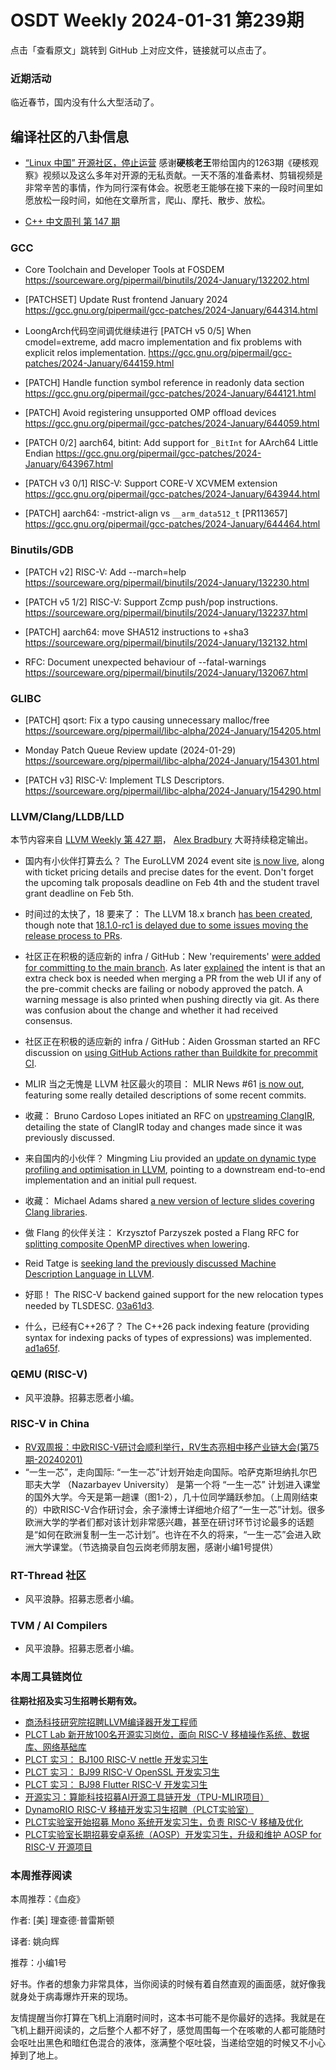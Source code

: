 # OSDT Weekly 2024-01-31 第239期

点击「查看原文」跳转到 GitHub 上对应文件，链接就可以点击了。

### 近期活动

临近春节，国内没有什么大型活动了。

## 编译社区的八卦信息

- [“Linux 中国” 开源社区，停止运营](https://mp.weixin.qq.com/s/5a9zTiMn4hwOR5JU3kPzvw)
  感谢**硬核老王**带给国内的1263期《硬核观察》视频以及这么多年对开源的无私贡献。一天不落的准备素材、剪辑视频是非常辛苦的事情，作为同行深有体会。祝愿老王能够在接下来的一段时间里如愿放松一段时间，如他在文章所言，爬山、摩托、散步、放松。

- [C++ 中文周刊 第 147 期](https://mp.weixin.qq.com/s/ggcbSu3uDv8RFLIK4vxefw)

### GCC

- Core Toolchain and Developer Tools at FOSDEM
  https://sourceware.org/pipermail/binutils/2024-January/132202.html

- [PATCHSET] Update Rust frontend January 2024
  https://gcc.gnu.org/pipermail/gcc-patches/2024-January/644314.html

- LoongArch代码空间调优继续进行
  [PATCH v5 0/5] When cmodel=extreme, add macro implementation and fix problems with explicit relos implementation.
  https://gcc.gnu.org/pipermail/gcc-patches/2024-January/644159.html

- [PATCH] Handle function symbol reference in readonly data section
  https://gcc.gnu.org/pipermail/gcc-patches/2024-January/644121.html

- [PATCH] Avoid registering unsupported OMP offload devices
  https://gcc.gnu.org/pipermail/gcc-patches/2024-January/644059.html

- [PATCH 0/2] aarch64, bitint: Add support for `_BitInt` for AArch64 Little Endian
  https://gcc.gnu.org/pipermail/gcc-patches/2024-January/643967.html

- [PATCH v3 0/1] RISC-V: Support CORE-V XCVMEM extension
  https://gcc.gnu.org/pipermail/gcc-patches/2024-January/643944.html

- [PATCH] aarch64: -mstrict-align vs `__arm_data512_t` [PR113657]
  https://gcc.gnu.org/pipermail/gcc-patches/2024-January/644464.html

### Binutils/GDB

- [PATCH v2] RISC-V: Add --march=help
  https://sourceware.org/pipermail/binutils/2024-January/132230.html

- [PATCH v5 1/2] RISC-V: Support Zcmp push/pop instructions.
  https://sourceware.org/pipermail/binutils/2024-January/132237.html

- [PATCH] aarch64: move SHA512 instructions to +sha3
  https://sourceware.org/pipermail/binutils/2024-January/132132.html

- RFC: Document unexpected behaviour of --fatal-warnings
  https://sourceware.org/pipermail/binutils/2024-January/132067.html

### GLIBC

- [PATCH] qsort: Fix a typo causing unnecessary malloc/free
  https://sourceware.org/pipermail/libc-alpha/2024-January/154205.html

- Monday Patch Queue Review update (2024-01-29)
  https://sourceware.org/pipermail/libc-alpha/2024-January/154301.html

- [PATCH v3] RISC-V: Implement TLS Descriptors.
  https://sourceware.org/pipermail/libc-alpha/2024-January/154290.html

### LLVM/Clang/LLDB/LLD

本节内容来自 [LLVM Weekly 第 427 期](http://llvmweekly.org/issue/427)，
[Alex Bradbury](https://www.linkedin.com/in/alex-bradbury/) 大哥持续稳定输出。

* 国内有小伙伴打算去么？ The EuroLLVM 2024 event site [is now live](https://discourse.llvm.org/t/eurollvm-2024-in-vienna-austria-important-dates-more/76535), along with ticket pricing details and precise dates for the event. Don't forget the upcoming talk proposals deadline on Feb 4th and the student travel grant deadline on Feb 5th.

* 时间过的太快了，18 要来了： The LLVM 18.x branch [has been created](https://discourse.llvm.org/t/release-18-x-branch-has-been-created/76480), though note that [18.1.0-rc1 is delayed due to some issues moving the release process to PRs](https://discourse.llvm.org/t/release-18-1-0-update/76561).

* 社区正在积极的适应新的 infra / GitHub：New 'requirements' [were added for committing to the main branch](https://discourse.llvm.org/t/new-requirements-for-committing-to-main-branch/76530).  As later [explained](https://discourse.llvm.org/t/new-requirements-for-committing-to-main-branch/76530/26) the intent is that an extra check box is needed when merging a PR from the web UI if any of the pre-commit checks are failing or nobody approved the patch. A warning message is also printed when pushing directly via git. As there was confusion about the change and whether it had received consensus.

* 社区正在积极的适应新的 infra / GitHub：Aiden Grossman started an RFC discussion on [using GitHub Actions rather than Buildkite for precommit CI](https://discourse.llvm.org/t/rfc-llvm-precommit-ci-through-github-actions/76456).

* MLIR 当之无愧是 LLVM 社区最火的项目： MLIR News #61 [is now out](https://discourse.llvm.org/t/mlir-news-61st-edition-28th-jan-2024/76566), featuring some really detailed descriptions of some recent commits.

* 收藏： Bruno Cardoso Lopes initiated an RFC on [upstreaming ClangIR](https://discourse.llvm.org/t/rfc-upstreaming-clangir/76587), detailing the state of ClangIR today and changes made since it was previously discussed.

* 来自国内的小伙伴？ Mingming Liu provided an [update on dynamic type profiling and optimisation in LLVM](https://discourse.llvm.org/t/rfc-dynamic-type-profiling-and-optimizations-in-llvm/74600/13), pointing to a downstream end-to-end implementation and an initial pull request.

* 收藏： Michael Adams shared [a new version of lecture slides covering Clang libraries](https://discourse.llvm.org/t/learning-resource-lecture-slides-for-the-clang-libraries-edition-0-2-0/76568).

* 做 Flang 的伙伴关注： Krzysztof Parzyszek posted a Flang RFC for [splitting composite OpenMP directives when lowering](https://discourse.llvm.org/t/rfc-openmp-splitting-combined-composite-directives-in-lowering/76499).

* Reid Tatge is [seeking land the previously discussed Machine Description Language in LLVM](https://discourse.llvm.org/t/rfc-landing-mdl-in-llvm-codegen/76507).

* 好耶！ The RISC-V backend gained support for the new relocation types needed by TLSDESC.
  [03a61d3](https://github.com/llvm/llvm-project/commit/03a61d34ebf4).

* 什么，已经有C++26了？ The C++26 pack indexing feature (providing syntax for indexing packs of types of expressions) was implemented.
  [ad1a65f](https://github.com/llvm/llvm-project/commit/ad1a65fcacda).

### QEMU (RISC-V)

- 风平浪静。招募志愿者小编。

### RISC-V in China

- [RV双周报：中欧RISC-V研讨会顺利举行，RV生态亮相中移产业链大会(第75期-20240201)](https://mp.weixin.qq.com/s/LP84G7AvYruivb241WGoLw)
- “一生一芯”，走向国际: “一生一芯”计划开始走向国际。哈萨克斯坦纳扎尔巴耶夫大学 （Nazarbayev University） 是第一个将 “一生一芯” 计划进入课堂的国外大学。今天是第一趟课（图1-2），几十位同学踊跃参加。（上周刚结束的）中欧RISC-V合作研讨会，余子濠博士详细地介绍了“一生一芯”计划。很多欧洲大学的学者们都对该计划非常感兴趣，甚至在研讨环节讨论最多的话题是“如何在欧洲复制一生一芯计划”。也许在不久的将来，“一生一芯”会进入欧洲大学课堂。（节选摘录自包云岗老师朋友圈，感谢小编1号提供）

### RT-Thread 社区

- 风平浪静。招募志愿者小编。

### TVM / AI Compilers

- 风平浪静。招募志愿者小编。

### 本周工具链岗位

**往期社招及实习生招聘长期有效。**

- [商汤科技研究院招聘LLVM编译器开发工程师](https://mp.weixin.qq.com/s/4j-Qin8LFUJlzKzFIpIKpw)
- [PLCT Lab 新开放100名开源实习岗位，面向 RISC-V 移植操作系统、数据库、网络基础库](https://mp.weixin.qq.com/s/ebvIxcplB8Jtw18LMoXTTQ)
- [PLCT 实习： BJ100 RISC-V nettle 开发实习生](https://mp.weixin.qq.com/s/GEUKRlxILFpdHQbv-yxWQQ)
- [PLCT 实习： BJ99 RISC-V OpenSSL 开发实习生](https://mp.weixin.qq.com/s/pzy6sbW50r3aLw3Dt36oBQ)
- [PLCT 实习： BJ98 Flutter RISC-V 开发实习生](https://mp.weixin.qq.com/s/gQYT_rhtLE8jGg6WWAztDA)
- [开源实习：算能科技招募AI开源工具链开发（TPU-MLIR项目）](https://mp.weixin.qq.com/s/IBJh0ip4k11PzIMZecsWSw)
- [DynamoRIO RISC-V 移植开发实习生招聘（PLCT实验室）](https://mp.weixin.qq.com/s/J_5TjT6DOqeOXJXQI5VQxw)
- [PLCT实验室开始招募 Mono 系统开发实习生，负责 RISC-V 移植及优化](https://mp.weixin.qq.com/s/whEW7Hay1jIP1tBzIPay1A)
- [PLCT实验室长期招募安卓系统（AOSP）开发实习生，升级和维护 AOSP for RISC-V 开源项目](https://mp.weixin.qq.com/s/dJP2cEB1nex2inR5c-cJog)


### 本周推荐阅读

本周推荐：《血疫》

作者: [美] 理查德·普雷斯顿

译者: 姚向辉

推荐：小编1号

好书。作者的想象力非常具体，当你阅读的时候有着自然直观的画面感，就好像我就身处于病毒爆炸开来的现场。

友情提醒当你打算在飞机上消磨时间时，这本书可能不是你最好的选择。我就是在飞机上翻开阅读的，之后整个人都不好了，感觉周围每一个在咳嗽的人都可能随时会呕吐出黑色和暗红色混合的液体，涨满整个呕吐袋，当递给空姐的时候又不小心掉到了地上。
